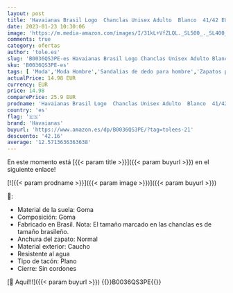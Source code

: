 ```yaml
---
layout: post
title: 'Havaianas Brasil Logo  Chanclas Unisex Adulto  Blanco  41/42 EU'
date: 2023-01-23 10:30:06
image: 'https://m.media-amazon.com/images/I/31kL+VfZLQL._SL500_._SL400_.jpg'
comments: true
category: ofertas
author: 'tole.es'
slug: 'B0036QS3PE-es Havaianas Brasil Logo Chanclas Unisex Adulto Blanco 41/42 EU'
sku: 'B0036QS3PE-es'
tags: [ 'Moda','Moda Hombre','Sandalias de dedo para hombre','Zapatos para hombre','chanclas','havaianas','🇪🇸', ]
actualPrice: 14.98 EUR
currency: EUR
price: 14.98
comparePrice: 25.9 EUR
prodname: 'Havaianas Brasil Logo  Chanclas Unisex Adulto  Blanco  41/42 EU'
country: 'es'
flag: '🇪🇸'
brand: 'Havaianas'
buyurl: 'https://www.amazon.es/dp/B0036QS3PE/?tag=tolees-21'
descuento: '42.16'
average: '12.5713636363638'
---
```


En este momento está [{{< param title >}}]({{< param buyurl >}}) en el siguiente enlace!

[![{{< param prodname >}}]({{< param image >}})]({{< param buyurl >}})

🔎:

- Material de la suela: Goma
- Composición: Goma
- Fabricado en Brasil. Nota: El tamaño marcado en las chanclas es de tamaño brasileño.
- Anchura del zapato: Normal
- Material exterior: Caucho
- Resistente al agua
- Tipo de tacón: Plano
- Cierre: Sin cordones

[🛒 Aquí!!!]({{< param buyurl >}})
{{<world>}}B0036QS3PE{{</world>}}
